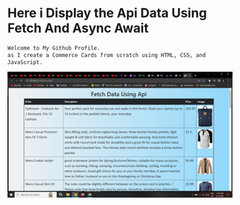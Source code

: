 # Here i Display the Api Data Using Fetch And Async Await
```
Welcome to My Github Profile.
as I create a Commerce Cards from scratch using HTML, CSS, and JavaScript.
```
![image](https://github.com/ParagUnhale1998/Display-Api-data/blob/main/Preview.png)

